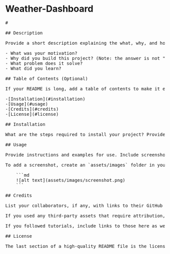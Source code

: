 # Weather-Dashboard


<pre class="prism-code language-md css-pfbilm"><div class="token-line"><span class="token title important punctuation">#</span><span class="token title important"> <Your-Project-Title></span><span class="token plain"></span></div><div class="token-line"><span class="token plain">
</span></div><div class="token-line"><span class="token plain"></span><span class="token title important punctuation">##</span><span class="token title important"> Description</span><span class="token plain"></span></div><div class="token-line"><span class="token plain">
</span></div><div class="token-line"><span class="token plain">Provide a short description explaining the what, why, and how of your project. Use the following questions as a guide:</span></div><div class="token-line"><span class="token plain">
</span></div><div class="token-line"><span class="token plain"></span><span class="token list punctuation">-</span><span class="token plain"> What was your motivation?</span></div><div class="token-line"><span class="token plain"></span><span class="token list punctuation">-</span><span class="token plain"> Why did you build this project? (Note: the answer is not "Because it was a homework assignment.")</span></div><div class="token-line"><span class="token plain"></span><span class="token list punctuation">-</span><span class="token plain"> What problem does it solve?</span></div><div class="token-line"><span class="token plain"></span><span class="token list punctuation">-</span><span class="token plain"> What did you learn?</span></div><div class="token-line"><span class="token plain">
</span></div><div class="token-line"><span class="token plain"></span><span class="token title important punctuation">##</span><span class="token title important"> Table of Contents (Optional)</span><span class="token plain"></span></div><div class="token-line"><span class="token plain">
</span></div><div class="token-line"><span class="token plain">If your README is long, add a table of contents to make it easy for users to find what they need.</span></div><div class="token-line"><span class="token plain">
</span></div><div class="token-line"><span class="token plain"></span><span class="token list punctuation">-</span><span class="token plain"></span><span class="token url">[</span><span class="token url content">Installation</span><span class="token url">](</span><span class="token url">#installation</span><span class="token url">)</span><span class="token plain"></span></div><div class="token-line"><span class="token plain"></span><span class="token list punctuation">-</span><span class="token plain"></span><span class="token url">[</span><span class="token url content">Usage</span><span class="token url">](</span><span class="token url">#usage</span><span class="token url">)</span><span class="token plain"></span></div><div class="token-line"><span class="token plain"></span><span class="token list punctuation">-</span><span class="token plain"></span><span class="token url">[</span><span class="token url content">Credits</span><span class="token url">](</span><span class="token url">#credits</span><span class="token url">)</span><span class="token plain"></span></div><div class="token-line"><span class="token plain"></span><span class="token list punctuation">-</span><span class="token plain"></span><span class="token url">[</span><span class="token url content">License</span><span class="token url">](</span><span class="token url">#license</span><span class="token url">)</span><span class="token plain"></span></div><div class="token-line"><span class="token plain">
</span></div><div class="token-line"><span class="token plain"></span><span class="token title important punctuation">##</span><span class="token title important"> Installation</span><span class="token plain"></span></div><div class="token-line"><span class="token plain">
</span></div><div class="token-line"><span class="token plain">What are the steps required to install your project? Provide a step-by-step description of how to get the development environment running.</span></div><div class="token-line"><span class="token plain">
</span></div><div class="token-line"><span class="token plain"></span><span class="token title important punctuation">##</span><span class="token title important"> Usage</span><span class="token plain"></span></div><div class="token-line"><span class="token plain">
</span></div><div class="token-line"><span class="token plain">Provide instructions and examples for use. Include screenshots as needed.</span></div><div class="token-line"><span class="token plain">
</span></div><div class="token-line"><span class="token plain">To add a screenshot, create an </span><span class="token code keyword">`assets/images`</span><span class="token plain"> folder in your repository and upload your screenshot to it. Then, using the relative filepath, add it to your README using the following syntax:</span></div><div class="token-line"><span class="token plain">
</span></div><div class="token-line"><span class="token plain"></span><span class="token code keyword">    ```md</span></div><div class="token-line"><span class="token code keyword">    ![alt text](assets/images/screenshot.png)</span></div><div class="token-line"><span class="token code keyword">    ```</span><span class="token plain"></span></div><div class="token-line"><span class="token plain">
</span></div><div class="token-line"><span class="token plain"></span><span class="token title important punctuation">##</span><span class="token title important"> Credits</span><span class="token plain"></span></div><div class="token-line"><span class="token plain">
</span></div><div class="token-line"><span class="token plain">List your collaborators, if any, with links to their GitHub profiles.</span></div><div class="token-line"><span class="token plain">
</span></div><div class="token-line"><span class="token plain">If you used any third-party assets that require attribution, list the creators with links to their primary web presence in this section.</span></div><div class="token-line"><span class="token plain">
</span></div><div class="token-line"><span class="token plain">If you followed tutorials, include links to those here as well.</span></div><div class="token-line"><span class="token plain">
</span></div><div class="token-line"><span class="token plain"></span><span class="token title important punctuation">##</span><span class="token title important"> License</span><span class="token plain"></span></div><div class="token-line"><span class="token plain">
</span></div><div class="token-line"><span class="token plain">The last section of a high-quality README file is the license. This lets other developers know what they can and cannot do with your project. If you need help choosing a license, refer to </span><span class="token url">[</span><span class="token url content">https://choosealicense.com/</span><span class="token url">](</span><span class="token url">https://choosealicense.com/</span><span class="token url">)</span><span class="token plain">.</span></div></pre>
